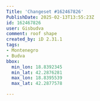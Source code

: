 ```yaml
---
Title: 'Changeset #162467826'
PublishDate: 2025-02-13T13:55:23Z
id: 162467826
user: Gisbudva
comment: roof shape
created_by: iD 2.31.1
tags:
- Montenegro
- Budva
bbox:
  min_lon: 18.8392345
  min_lat: 42.2876281
  max_lon: 18.8395539
  max_lat: 42.2877578

---
```

